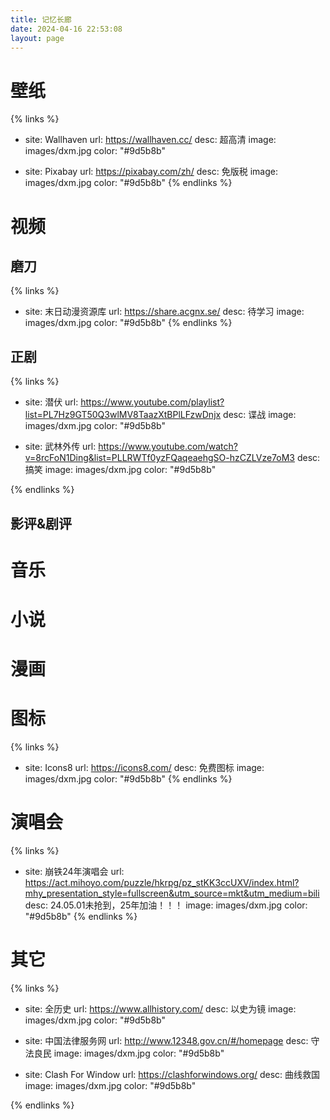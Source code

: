 ```yaml
---
title: 记忆长廊
date: 2024-04-16 22:53:08
layout: page
---
```


# 壁纸
{% links %}
- site: Wallhaven
  url: https://wallhaven.cc/
  desc: 超高清
  image: images/dxm.jpg
  color: "#9d5b8b"

- site: Pixabay
  url: https://pixabay.com/zh/
  desc: 免版税
  image: images/dxm.jpg
  color: "#9d5b8b"
{% endlinks %}


# 视频
## 磨刀
{% links %}
- site: 末日动漫资源库
  url: https://share.acgnx.se/
  desc: 待学习
  image: images/dxm.jpg
  color: "#9d5b8b"
{% endlinks %}

## 正剧
{% links %}
- site: 潜伏
  url: https://www.youtube.com/playlist?list=PL7Hz9GT50Q3wlMV8TaazXtBPlLFzwDnjx
  desc: 谍战
  image: images/dxm.jpg
  color: "#9d5b8b"

- site: 武林外传
  url: https://www.youtube.com/watch?v=8rcFoN1Ding&list=PLLRWTf0yzFQaqeaehgSO-hzCZLVze7oM3
  desc: 搞笑
  image: images/dxm.jpg
  color: "#9d5b8b"
  
{% endlinks %}



## 影评&剧评




# 音乐


# 小说


# 漫画


# 图标
{% links %}
- site: Icons8
  url: https://icons8.com/
  desc: 免费图标
  image: images/dxm.jpg
  color: "#9d5b8b"
{% endlinks %}

# 演唱会
{% links %}
- site: 崩铁24年演唱会
  url: https://act.mihoyo.com/puzzle/hkrpg/pz_stKK3ccUXV/index.html?mhy_presentation_style=fullscreen&utm_source=mkt&utm_medium=bili
  desc: 24.05.01未抢到，25年加油！！！
  image: images/dxm.jpg
  color: "#9d5b8b"
{% endlinks %}


# 其它
{% links %}
- site: 全历史
  url: https://www.allhistory.com/
  desc: 以史为镜
  image: images/dxm.jpg
  color: "#9d5b8b"

- site: 中国法律服务网
  url: http://www.12348.gov.cn/#/homepage
  desc: 守法良民
  image: images/dxm.jpg
  color: "#9d5b8b"

- site: Clash For Window
  url: https://clashforwindows.org/
  desc: 曲线救国
  image: images/dxm.jpg
  color: "#9d5b8b"


  

{% endlinks %}









